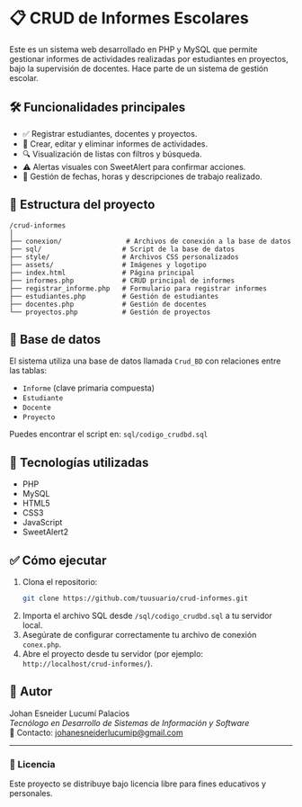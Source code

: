 # 📋 CRUD de Informes Escolares

Este es un sistema web desarrollado en PHP y MySQL que permite gestionar informes de actividades realizadas por estudiantes en proyectos, bajo la supervisión de docentes. Hace parte de un sistema de gestión escolar.

## 🛠️ Funcionalidades principales

- ✅ Registrar estudiantes, docentes y proyectos.
- 📝 Crear, editar y eliminar informes de actividades.
- 🔍 Visualización de listas con filtros y búsqueda.
- ⚠️ Alertas visuales con SweetAlert para confirmar acciones.
- 📅 Gestión de fechas, horas y descripciones de trabajo realizado.

## 📂 Estructura del proyecto

```
/crud-informes
│
├── conexion/                # Archivos de conexión a la base de datos
├── sql/                    # Script de la base de datos
├── style/                  # Archivos CSS personalizados
├── assets/                 # Imágenes y logotipo
├── index.html              # Página principal
├── informes.php            # CRUD principal de informes
├── registrar_informe.php   # Formulario para registrar informes
├── estudiantes.php         # Gestión de estudiantes
├── docentes.php            # Gestión de docentes
└── proyectos.php           # Gestión de proyectos
```

## 🧱 Base de datos

El sistema utiliza una base de datos llamada `Crud_BD` con relaciones entre las tablas:
- `Informe` (clave primaria compuesta)
- `Estudiante`
- `Docente`
- `Proyecto`

Puedes encontrar el script en: `sql/codigo_crudbd.sql`

## 🚀 Tecnologías utilizadas

- PHP
- MySQL
- HTML5
- CSS3
- JavaScript
- SweetAlert2

## ✅ Cómo ejecutar

1. Clona el repositorio:
   ```bash
   git clone https://github.com/tuusuario/crud-informes.git
   ```
2. Importa el archivo SQL desde `/sql/codigo_crudbd.sql` a tu servidor local.
3. Asegúrate de configurar correctamente tu archivo de conexión `conex.php`.
4. Abre el proyecto desde tu servidor (por ejemplo: `http://localhost/crud-informes/`).

## 🙋 Autor

Johan Esneider Lucumí Palacios  
_Tecnólogo en Desarrollo de Sistemas de Información y Software_  
📧 Contacto: johanesneiderlucumip@gmail.com

---

### 💬 Licencia
Este proyecto se distribuye bajo licencia libre para fines educativos y personales.
